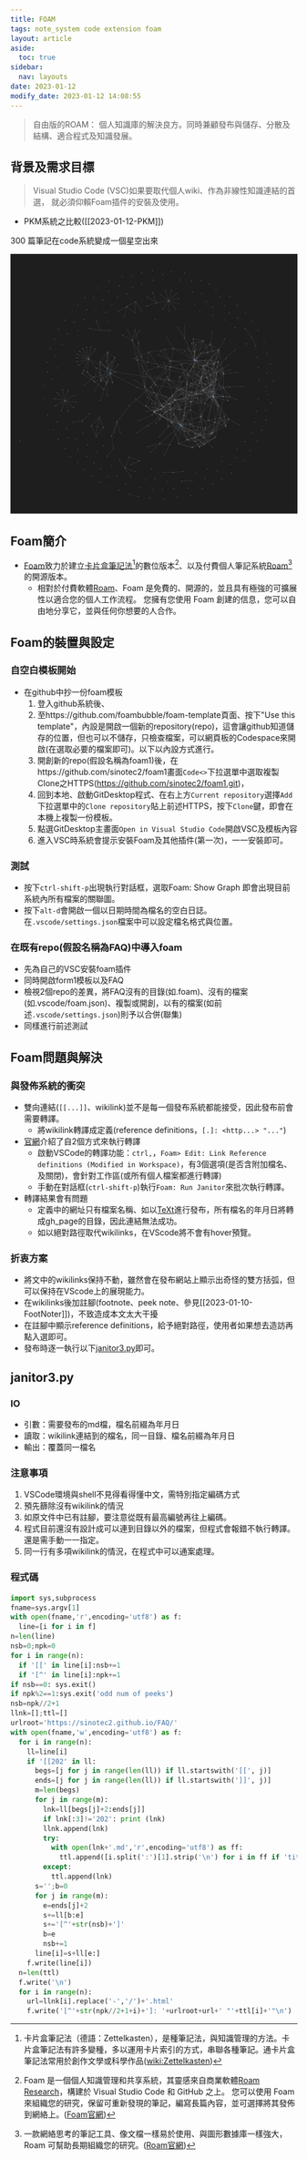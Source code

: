 ```yaml
---
title: FOAM
tags: note_system code extension foam 
layout: article
aside:
  toc: true
sidebar:
  nav: layouts
date: 2023-01-12
modify_date: 2023-01-12 14:08:55
---
```


> 自由版的ROAM：
> 個人知識庫的解決良方。同時兼顧發布與儲存、分散及結構、適合程式及知識發展。

## 背景及需求目標

> Visual Studio Code (VSC)如果要取代個人wiki、作為非線性知識連結的首選，
> 就必須仰賴Foam插件的安裝及使用。

- PKM系統之比較([[2023-01-12-PKM]])

 300 篇筆記在code系統變成一個星空出來

![](../attachments/2023-01-11-23-28-20.png)

## Foam簡介

- [Foam][foam_official]致力於建立[卡片盒筆記法][Zettelkasten][^3]的數位版本[^1]、以及付費個人筆記系統[Roam][RR][^2]的開源版本。
  - 相對於付費軟體[Roam][RR]、Foam 是免費的、開源的，並且具有極強的可擴展性以適合您的個人工作流程。 您擁有您使用 Foam 創建的信息，您可以自由地分享它，並與任何你想要的人合作。

## Foam的裝置與設定

### 自空白模板開始

- 在github中抄一份foam模板
  1. 登入github系統後、
  2. 至https://github.com/foambubble/foam-template頁面、按下"Use this template"，內設是開啟一個新的repository(repo)，這會讓github知道儲存的位置，但也可以不儲存，只檢查檔案，可以網頁板的Codespace來開啟(在選取必要的檔案即可)。以下以內設方式進行。
  3. 開創新的repo(假設名稱為foam1)後，在https://github.com/sinotec2/foam1畫面`Code<>`下拉選單中選取複製Clone之HTTPS(https://github.com/sinotec2/foam1.git)，
  4. 回到本地、啟動GitDesktop程式、在右上方`Current repository`選擇`Add`下拉選單中的`Clone repository`貼上前述HTTPS，按下`Clone`鍵，即會在本機上複製一份模板。
  5. 點選GitDesktop主畫面`Open in Visual Studio Code`開啟VSC及模板內容
  6. 進入VSC時系統會提示安裝Foam及其他插件(第一次)，一一安裝即可。

### 測試

- 按下`ctrl-shift-p`出現執行對話框，選取Foam: Show Graph 即會出現目前系統內所有檔案的關聯圖。
- 按下`alt-d`會開啟一個以日期時間為檔名的空白日誌。在`.vscode/settings.json`檔案中可以設定檔名格式與位置。

### 在既有repo(假設名稱為FAQ)中導入foam

- 先為自己的VSC安裝foam插件
- 同時開啟form1模板以及FAQ
- 檢視2個repo的差異，將FAQ沒有的目錄(如.foam)、沒有的檔案(如.vscode/foam.json)、複製或開創，以有的檔案(如前述`.vscode/settings.json`)則予以合併(聯集)
- 同樣進行前述測試

## Foam問題與解決

### 與發佈系統的衝突

- 雙向連結(`[[...]]`、wikilink)並不是每一個發布系統都能接受，因此發布前會需要轉譯。
  - 將wikilink轉譯成定義(reference definitions，`[.]: <http...> "..."`)
- [官網](https://github.com/foambubble/foam/blob/master/docs/user/features/link-reference-definitions.md)介紹了自2個方式來執行轉譯
  - 啟動VSCode的轉譯功能：`ctrl,`，`Foam> Edit: Link Reference definitions (Modified in Workspace)`，有3個選項(是否含附加檔名、及關閉)，會針對工作區(或所有個人檔案都進行轉譯)
  - 手動在對話框(`ctrl-shift-p`)執行`Foam: Run Janitor`來批次執行轉譯。
- 轉譯結果會有問題
  - 定義中的網址只有檔案名稱、如以[TeXt][TeXt]進行發布，所有檔名的年月日將轉成gh_page的目錄，因此連結無法成功。
  - 如以絕對路徑取代wikilinks，在VScode將不會有hover預覽。

### 折衷方案

- 將文中的wikilinks保持不動，雖然會在發布網站上顯示出奇怪的雙方括弧，但可以保持在VScode上的展現能力。
- 在wikilinks後加註腳(footnote、peek note、參見[[2023-01-10-FootNoter]])，不致造成本文太大干擾
- 在註腳中顯示reference definitions，給予絕對路徑，使用者如果想去造訪再點入選即可。
- 發布時逐一執行以下[janitor3.py](https://github.com/sinotec2/FAQ/blob/main/_posts/janitor3.py)即可。

## janitor3.py

### IO

- 引數：需要發布的md檔，檔名前綴為年月日
- 讀取：wikilink連結到的檔名，同一目錄、檔名前綴為年月日
- 輸出：覆蓋同一檔名

### 注意事項

1. VSCode環境與shell不見得看得懂中文，需特別指定編碼方式
2. 預先篩除沒有wikilink的情況
3. 如原文件中已有註腳，要注意從既有最高編號再往上編碼。
4. 程式目前還沒有設計成可以連到目錄以外的檔案，但程式會報錯不執行轉譯。還是需手動一一指定。
5. 同一行有多項wikilink的情況，在程式中可以通案處理。

### 程式碼

```python
import sys,subprocess
fname=sys.argv[1]
with open(fname,'r',encoding='utf8') as f:
  line=[i for i in f]
n=len(line)
nsb=0;npk=0
for i in range(n):
  if '[[' in line[i]:nsb+=1
  if '[^' in line[i]:npk+=1
if nsb==0: sys.exit()
if npk%2==1:sys.exit('odd num of peeks')
nsb=npk//2+1
llnk=[];ttl=[]
urlroot='https://sinotec2.github.io/FAQ/'
with open(fname,'w',encoding='utf8') as f:
  for i in range(n):
    ll=line[i]
    if '[[202' in ll:
      begs=[j for j in range(len(ll)) if ll.startswith('[[', j)]
      ends=[j for j in range(len(ll)) if ll.startswith(']]', j)]
      m=len(begs)
      for j in range(m):
        lnk=ll[begs[j]+2:ends[j]]
        if lnk[:3]!='202': print (lnk)
        llnk.append(lnk)
        try:
          with open(lnk+'.md','r',encoding='utf8') as ff:
            ttl.append([i.split(':')[1].strip('\n') for i in ff if 'title:' in i][0])
        except:
          ttl.append(lnk)
      s='';b=0
      for j in range(m):
        e=ends[j]+2
        s+=ll[b:e]    
        s+='[^'+str(nsb)+']'
        b=e
        nsb+=1
      line[i]=s+ll[e:]
    f.write(line[i])
  n=len(ttl)
  f.write('\n')
  for i in range(n):
    url=llnk[i].replace('-','/')+'.html'
    f.write('[^'+str(npk//2+1+i)+']: '+urlroot+url+' "'+ttl[i]+'"\n')
```

[^1]: Foam 是一個個人知識管理和共享系統，其靈感來自商業軟體[Roam Research][RR]，構建於 Visual Studio Code 和 GitHub 之上。 您可以使用 Foam 來組織您的研究，保留可重新發現的筆記，編寫長篇內容，並可選擇將其發佈到網絡上。([Foam官網][foam_official])
[^2]: 一款網絡思考的筆記工具、像文檔一樣易於使用、與圖形數據庫一樣強大，Roam 可幫助長期組織您的研究。([Roam官網][RR])
[^3]: 卡片盒筆記法（德語：Zettelkasten），是種筆記法，與知識管理的方法。卡片盒筆記法有許多變種，多以運用卡片索引的方式，串聯各種筆記。通卡片盒筆記法常用於創作文學或科學作品([wiki:Zettelkasten][Zettelkasten])

[RR]: https://roamresearch.com/ "一款網絡思考的筆記工具、像文檔一樣易於使用、與圖形數據庫一樣強大，Roam 可幫助長期組織您的研究。"
[Zettelkasten]: https://zh.m.wikipedia.org/zh-tw/卡片盒筆記法 "卡片盒筆記法（德語：Zettelkasten），是種筆記法，與知識管理的方法。卡片盒筆記法有許多變種，多以運用卡片索引的方式，串聯各種筆記。通卡片盒筆記法常用於創作文學或科學作品"
[foam_official]: https://foambubble.github.io/foam/ "Foam 是一個個人知識管理和共享系統，其靈感來自 Roam Research，構建於 Visual Studio Code 和 GitHub 之上。您可以使用 Foam 來組織您的研究，保留可重新發現的筆記，編寫長篇內容，並可選擇將其發佈到網絡上。"
[TeXt]: https://github.com/kitian616/jekyll-TeXt-theme/ " TeXt is a super customizable Jekyll theme for personal site, team site, blog, project, documentation, etc. Similar to iOS 11 style, it has large and prominent titles, round buttons and cards."
